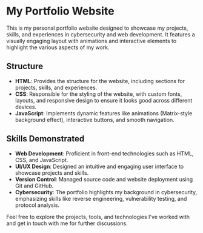 # My Portfolio Website

This is my personal portfolio website designed to showcase my projects, skills, and experiences in cybersecurity and web development. It features a visually engaging layout with animations and interactive elements to highlight the various aspects of my work.

## Structure

- **HTML**: Provides the structure for the website, including sections for projects, skills, and experiences.
- **CSS**: Responsible for the styling of the website, with custom fonts, layouts, and responsive design to ensure it looks good across different devices.
- **JavaScript**: Implements dynamic features like animations (Matrix-style background effect), interactive buttons, and smooth navigation.


## Skills Demonstrated

- **Web Development**: Proficient in front-end technologies such as HTML, CSS, and JavaScript.
- **UI/UX Design**: Designed an intuitive and engaging user interface to showcase projects and skills.
- **Version Control**: Managed source code and website deployment using Git and GitHub.
- **Cybersecurity**: The portfolio highlights my background in cybersecurity, emphasizing skills like reverse engineering, vulnerability testing, and protocol analysis.

Feel free to explore the projects, tools, and technologies I've worked with and get in touch with me for further discussions.